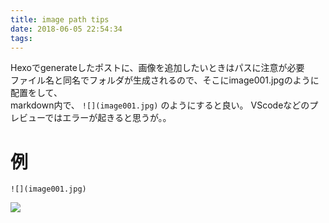 ```yaml
---
title: image path tips
date: 2018-06-05 22:54:34
tags:
---
```


Hexoでgenerateしたポストに、画像を追加したいときはパスに注意が必要  
ファイル名と同名でフォルダが生成されるので、そこにimage001.jpgのように配置をして、  
markdown内で、 `![](image001.jpg)` のようにすると良い。
VScodeなどのプレビューではエラーが起きると思うが。。

# 例

`![](image001.jpg)`

![](image001.jpg)